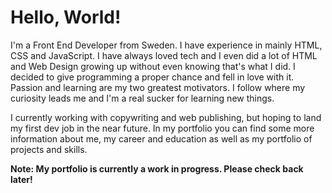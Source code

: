 # Hello, World!

I'm a Front End Developer from Sweden. I have experience in mainly HTML, CSS and JavaScript. I have always loved tech and I even did a lot of HTML and Web Design growing up without even knowing that's what I did. I decided to give programming a proper chance and fell in love with it. Passion and learning are my two greatest motivators. I follow where my curiosity leads me and I'm a real sucker for learning new things. 

I currently working with copywriting and web publishing, but hoping to land my first dev job in the near future. In my portfolio you can find some more information about me, my career and education as well as my portfolio of projects and skills.

**Note: My portfolio is currently a work in progress. Please check back later!**
